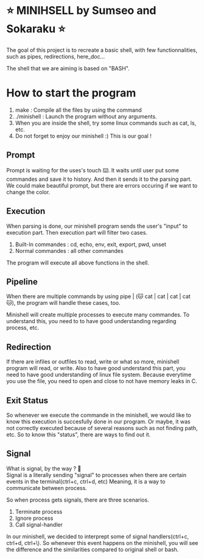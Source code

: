# ⭐ MINIHSELL by Sumseo and Sokaraku ⭐
The goal of this project is to recreate a basic shell, with few functionnalities, such as pipes, redirections, here_doc...

The shell that we are aiming is based on "BASH". 

# How to start the program
1. make : Compile all the files by using the command
2. ./minishell : Launch the program without any arguments. 
3. When you are inside the shell, try some linux commands such as cat, ls, etc.
4. Do not forget to enjoy our minishell :) This is our goal ! 

## Prompt
Prompt is waiting for the uses's touch ⌨️. It waits until user put some commandes and save it to history. And then it sends it to the parsing part. We could make beautiful prompt, but there are errors occuring if we want to change the color.

## Execution
When parsing is done, our minishell program sends the user's "input" to execution part. Then execution part will filter two cases.
1. Built-In commandes : cd, echo, env, exit, export, pwd, unset
2. Normal commandes : all other commandes

The program will execute all above functions in the shell.

## Pipeline
When there are multiple commands by using pipe | (🐱 cat | cat | cat | cat 🐱), the program will handle these cases, too.

Minishell will create multiple processes to execute many commandes. To understand this, you need to to have good understanding regarding process, etc.

## Redirection
If there are infiles or outfiles to read, write or what so more, minishell program will read, or write. Also to have good understand this part, you need to have good understanding of linux file system. Because everytime you use the file, you need to open and close to not have memory leaks in C.

## Exit Status
So whenever we execute the commande in the minishell, we would like to know this execution is succesfully done in our program. Or maybe, it was not correctly executed because of several reasons such as not finding path, etc. So to know this "status", there are ways to find out it. 

## Signal
What is signal, by the way ? 🤔
<br/> Signal is a literally sending "signal" to processes when there are certain events in the terminal(ctrl+c, ctrl+d, etc) Meaning, it is a way to communicate between process.

So when process gets signals, there are three scenarios.
1. Terminate process
2. Ignore process
3. Call signal-handler

In our minishell, we decided to interprept some of signal handlers(ctrl+c, ctrl+d, ctrl+\\). So whenever this event happens on the minishell, you will see the difference and the similarities compared to original shell or bash. 


